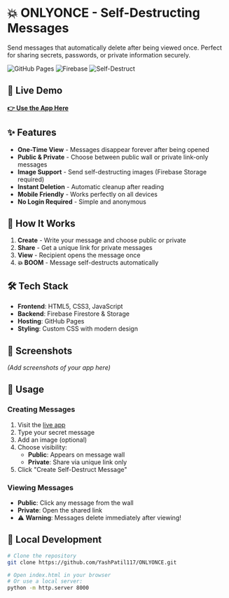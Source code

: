# 💥 ONLYONCE - Self-Destructing Messages

Send messages that automatically delete after being viewed once. Perfect for sharing secrets, passwords, or private information securely.

![GitHub Pages](https://img.shields.io/badge/Hosted-GitHub%20Pages-blue)
![Firebase](https://img.shields.io/badge/Powered%20By-Firebase-orange)
![Self-Destruct](https://img.shields.io/badge/Self--Destruct-Enabled-red)

## 🚀 Live Demo

**[👉 Use the App Here](https://yashpatil117.github.io/ONLYONCE/)**

## ✨ Features

- **One-Time View** - Messages disappear forever after being opened
- **Public & Private** - Choose between public wall or private link-only messages
- **Image Support** - Send self-destructing images (Firebase Storage required)
- **Instant Deletion** - Automatic cleanup after reading
- **Mobile Friendly** - Works perfectly on all devices
- **No Login Required** - Simple and anonymous

## 🎯 How It Works

1. **Create** - Write your message and choose public or private
2. **Share** - Get a unique link for private messages  
3. **View** - Recipient opens the message once
4. **💥 BOOM** - Message self-destructs automatically

## 🛠️ Tech Stack

- **Frontend**: HTML5, CSS3, JavaScript
- **Backend**: Firebase Firestore & Storage
- **Hosting**: GitHub Pages
- **Styling**: Custom CSS with modern design

## 📸 Screenshots

*(Add screenshots of your app here)*

## 🚀 Usage

### Creating Messages
1. Visit the [live app](https://yashpatil117.github.io/ONLYONCE/)
2. Type your secret message
3. Add an image (optional)
4. Choose visibility:
   - **Public**: Appears on message wall
   - **Private**: Share via unique link only
5. Click "Create Self-Destruct Message"

### Viewing Messages
- **Public**: Click any message from the wall
- **Private**: Open the shared link
- ⚠️ **Warning**: Messages delete immediately after viewing!

## 🔧 Local Development

```bash
# Clone the repository
git clone https://github.com/YashPatil117/ONLYONCE.git

# Open index.html in your browser
# Or use a local server:
python -m http.server 8000
